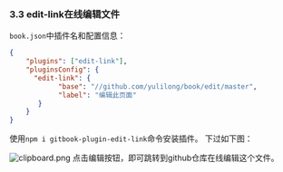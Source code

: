 ### 3.3 edit-link在线编辑文件

`book.json`中插件名和配置信息：

```json
{
    "plugins": ["edit-link"],
    "pluginsConfig": {
      "edit-link": {
            "base": "//github.com/yulilong/book/edit/master",
            "label": "编辑此页面"
       }
    }
}
```

使用`npm i gitbook-plugin-edit-link`命令安装插件。
下过如下图：

![clipboard.png](https://pzy-images.oss-cn-hangzhou.aliyuncs.com/img/bVbvzyh.webp)
点击编辑按钮，即可跳转到github仓库在线编辑这个文件。